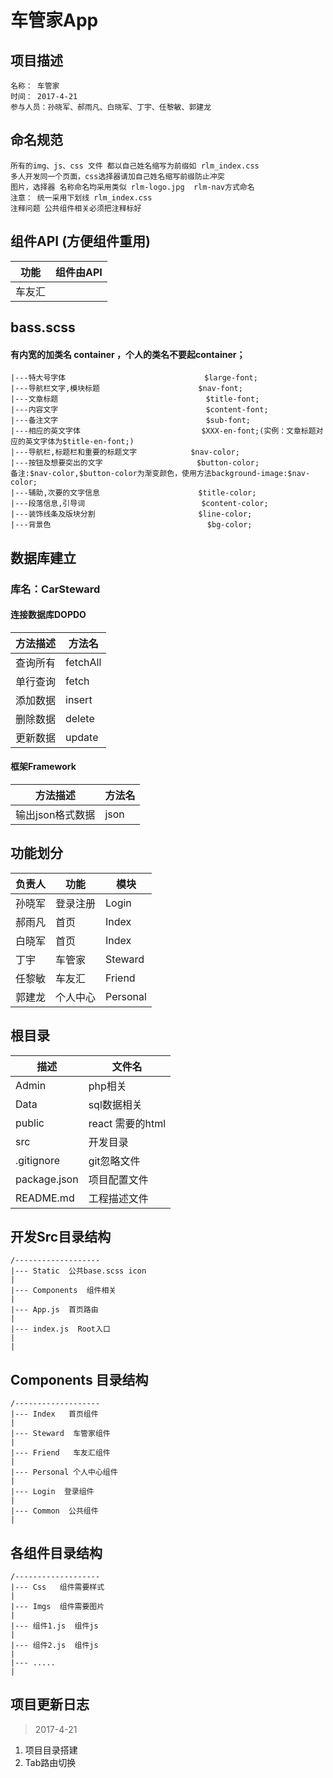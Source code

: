 # 车管家App

## 项目描述
    名称： 车管家 
    时间： 2017-4-21
    参与人员：孙晓军、郝雨凡、白晓军、丁宇、任黎敏、郭建龙

## 命名规范
    所有的img、js、css 文件 都以自己姓名缩写为前缀如 rlm_index.css 
    多人开发同一个页面，css选择器请加自己姓名缩写前缀防止冲突
    图片，选择器 名称命名均采用类似 rlm-logo.jpg  rlm-nav方式命名
    注意： 统一采用下划线 rlm_index.css 
    注释问题 公共组件相关必须把注释标好
    
## 组件API    (方便组件重用)

功能 | 组件由API
--- | ---
车友汇 | <Friend/>

## bass.scss  
#### 有内宽的加类名 container ，个人的类名不要起container；


    |---特大号字体                               $large-font;
    |---导航栏文字,模块标题                      $nav-font;
    |---文章标题                                 $title-font;
    |---内容文字                                 $content-font;
    |---备注文字                                 $sub-font;
    |---相应的英文字体                           $XXX-en-font;(实例：文章标题对应的英文字体为$title-en-font;)
    |---导航栏,标题栏和重要的标题文字            $nav-color;
    |---按钮及想要突出的文字                     $button-color;
    备注:$nav-color,$button-color为渐变颜色，使用方法background-image:$nav-color;
    |---辅助,次要的文字信息                      $title-color;
    |---段落信息,引导词                          $content-color;
    |---装饰线条及版块分割                       $line-color;
    |---背景色                                   $bg-color;

## 数据库建立
### 库名：CarSteward
#### 连接数据库DOPDO

方法描述 | 方法名
---|---
查询所有 | fetchAll
单行查询 | fetch
添加数据 | insert
删除数据 | delete
更新数据 | update

#### 框架Framework

方法描述 | 方法名
---|---
输出json格式数据 | json



## 功能划分
负责人 | 功能 | 模块
---|---|--
孙晓军 | 登录注册 | Login 
郝雨凡 | 首页 | Index
白晓军 | 首页 | Index
丁宇 | 车管家 | Steward
任黎敏| 车友汇 |  Friend
郭建龙 | 个人中心 | Personal 

## 根目录
描述 | 文件名
--- | ---
Admin | php相关
Data | sql数据相关
public | react 需要的html
src | 开发目录
.gitignore |  git忽略文件
package.json | 项目配置文件
README.md | 工程描述文件

## 开发Src目录结构
    /-------------------
    |--- Static  公共base.scss icon
    |
    |--- Components  组件相关
    |
    |--- App.js  首页路由
    |
    |--- index.js  Root入口
    |
    |

## Components  目录结构
    /-------------------
    |--- Index   首页组件
    |
    |--- Steward  车管家组件
    |
    |--- Friend   车友汇组件
    |
    |--- Personal 个人中心组件
    |
    |--- Login  登录组件
    |
    |--- Common  公共组件
    |

## 各组件目录结构
    /-------------------
    |--- Css   组件需要样式
    |
    |--- Imgs  组件需要图片
    |
    |--- 组件1.js  组件js
    |
    |--- 组件2.js  组件js
    |
    |--- .....
    |

## 项目更新日志
> 2017-4-21 
1. 项目目录搭建
2. Tab路由切换
